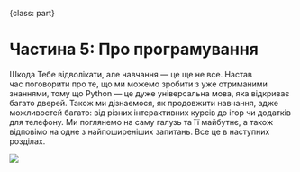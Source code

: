{class: part}

# Частина 5: Про програмування

Шкода Тебе відволікати, але навчання — це&nbsp;ще не&nbsp;все. Настав час&nbsp;поговорити про те, що&nbsp;ми&nbsp;можемо зробити з&nbsp;уже отриманими знаннями, тому що&nbsp;Python — це&nbsp;дуже універсальна мова, яка відкриває багато дверей. Також ми&nbsp;дізнаємося, як&nbsp;продовжити навчання, адже можливостей багато: від різних інтерактивних курсів до&nbsp;ігор чи&nbsp;додатків для телефону. Ми&nbsp;поглянемо на&nbsp;саму галузь та&nbsp;її майбутнє, а також відповімо на&nbsp;одне з&nbsp;найпоширеніших запитань. Все це&nbsp;в наступних розділах.

![](funny_uczace_sie_weze.png)



